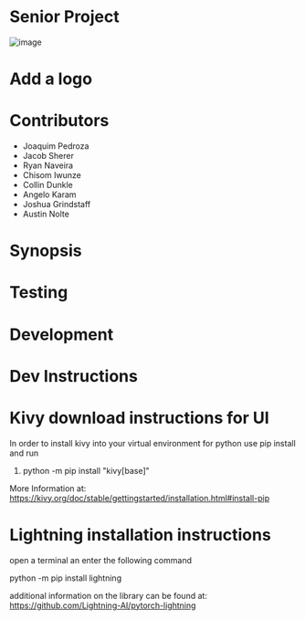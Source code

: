 # Senior Project
![image](https://github.com/Very-Bad-Goose/Senior-Project/assets/71528875/e1188759-313a-422f-8232-3cd898f4fc5c)

# Add a logo

# Contributors

- Joaquim Pedroza
- Jacob Sherer
- Ryan Naveira
- Chisom Iwunze
- Collin Dunkle
- Angelo Karam
- Joshua Grindstaff
- Austin Nolte

# Synopsis

# Testing

# Development

# Dev Instructions

# Kivy download instructions for UI
In order to install kivy into your virtual environment for python use pip install and run

1) python -m pip install "kivy[base]"

More Information at: https://kivy.org/doc/stable/gettingstarted/installation.html#install-pip

# Lightning installation instructions
open a terminal an enter the following command

python -m pip install lightning

additional information on the library can be found at: https://github.com/Lightning-AI/pytorch-lightning


